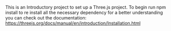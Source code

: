 This is an Introductory project to set up a Three.js project. 
To begin run npm install to re install all the necessary dependency 
for a better understanding you can check out the documentation: 
https://threejs.org/docs/manual/en/introduction/Installation.html
